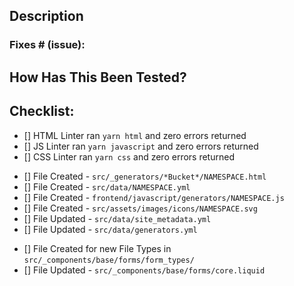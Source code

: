 ## Description

<!-- Please include a summary of the change and which issue is fixed. Please also include relevant motivation and context. List any dependencies that are required for this change. -->

### Fixes # (issue):

<!-- List out the Issue numbers include in this Pull Request -->

## How Has This Been Tested?

<!-- Please describe the tests that you ran to verify your changes. Provide instructions so we can reproduce. Please also list any relevant details for your test configuration -->

## Checklist:

- [] HTML Linter ran `yarn html` and zero errors returned
- [] JS Linter ran `yarn javascript` and zero errors returned
- [] CSS Linter ran `yarn css` and zero errors returned

<!-- If not a new generator the below can be deleted -->
- [] File Created - `src/_generators/*Bucket*/NAMESPACE.html`
- [] File Created - `src/data/NAMESPACE.yml`
- [] File Created - `frontend/javascript/generators/NAMESPACE.js`
- [] File Created - `src/assets/images/icons/NAMESPACE.svg`
- [] File Updated - `src/data/site_metadata.yml`
- [] File Updated - `src/data/generators.yml`

<!-- If new File Types added please use the below if not delete from here down -->
- [] File Created for new File Types in `src/_components/base/forms/form_types/`
- [] File Updated - `src/_components/base/forms/core.liquid`
